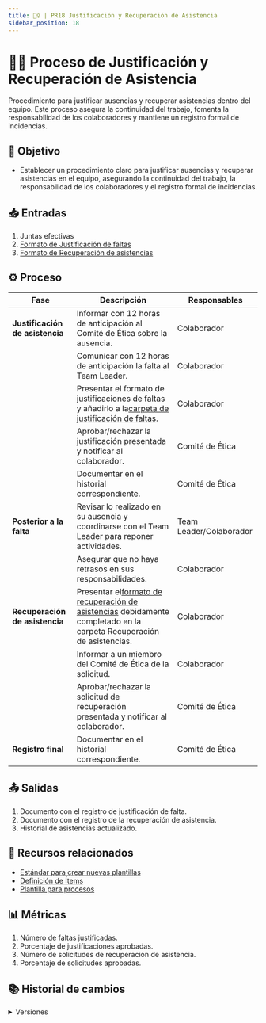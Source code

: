 ```yaml
---
title: 👯‍♀️ | PR18 Justificación y Recuperación de Asistencia
sidebar_position: 18
---
```

# 👯‍♀️ Proceso de Justificación y Recuperación de Asistencia

Procedimiento para justificar ausencias y recuperar asistencias dentro del equipo. Este proceso asegura la continuidad del trabajo, fomenta la responsabilidad de los colaboradores y mantiene un registro formal de incidencias.

## 🎯 Objetivo

- Establecer un procedimiento claro para justificar ausencias y recuperar asistencias en el equipo, asegurando la continuidad del trabajo, la responsabilidad de los colaboradores y el registro formal de incidencias.

## 📥 Entradas

1. Juntas efectivas
2. [Formato de Justificación de faltas](https://docs.google.com/document/d/1iaZjdpeGxCJ-D3fAqPj4vEzI2uxdseNqC2Qj9vblE5I/edit?usp=sharing)
3. [Formato de Recuperación de asistencias](https://docs.google.com/document/d/1ITy1mSxYEbpZlgPr5B6GFSGERKHlTQCQpj8v0V6gz6g/edit?usp=sharing)

## ⚙️ Proceso


| Fase                             | Descripción                                                                                                                                                                                                               | Responsables            |
| -------------------------------- | -------------------------------------------------------------------------------------------------------------------------------------------------------------------------------------------------------------------------- | ----------------------- |
| **Justificación de asistencia** | Informar con 12 horas de anticipación al Comité de Ética sobre la ausencia.                                                                                                                                             | Colaborador             |
|                                  | Comunicar con 12 horas de anticipación la falta al Team Leader.                                                                                                                                                           | Colaborador             |
|                                  | Presentar el formato de justificaciones de faltas y añadirlo a la[carpeta de justificación de faltas](https://drive.google.com/drive/folders/1XTXSAhKDnb3mBSdOwFK179TPhYcSdHsi?usp=drive_link).                          | Colaborador             |
|                                  | Aprobar/rechazar la justificación presentada y notificar al colaborador.                                                                                                                                                  | Comité de Ética       |
|                                  | Documentar en el historial correspondiente.                                                                                                                                                                                | Comité de Ética       |
| **Posterior a la falta**         | Revisar lo realizado en su ausencia y coordinarse con el Team Leader para reponer actividades.                                                                                                                             | Team Leader/Colaborador |
|                                  | Asegurar que no haya retrasos en sus responsabilidades.                                                                                                                                                                    | Colaborador             |
| **Recuperación de asistencia**  | Presentar el[formato de recuperación de asistencias](https://docs.google.com/document/d/1ITy1mSxYEbpZlgPr5B6GFSGERKHlTQCQpj8v0V6gz6g/edit?usp=sharing) debidamente completado en la carpeta Recuperación de asistencias. | Colaborador             |
|                                  | Informar a un miembro del Comité de Ética de la solicitud.                                                                                                                                                               | Colaborador             |
|                                  | Aprobar/rechazar la solicitud de recuperación presentada y notificar al colaborador.                                                                                                                                      | Comité de Ética       |
| **Registro final**               | Documentar en el historial correspondiente.                                                                                                                                                                                | Comité de Ética       |

## 📤 Salidas

1. Documento con el registro de justificación de falta.
2. Documento con el registro de la recuperación de asistencia.
3. Historial de asistencias actualizado.

## 📎 Recursos relacionados

- [Estándar para crear nuevas plantillas](/docs/next/standards/estandar-plantillas)
- [Definición de Ítems](/docs/next/procesos/PR2-definicion-items)
- [Plantilla para procesos](/docs/next/plantillas/plantilla-procesos)

## 📊 Métricas

1. Número de faltas justificadas.
2. Porcentaje de justificaciones aprobadas.
3. Número de solicitudes de recuperación de asistencia.
4. Porcentaje de solicitudes aprobadas.

## 📚 Historial de cambios

<details>
  <summary>Versiones</summary>
| **Versión** | **Descripción**                                                        | **Fecha**   | **Colaborador**                                                   |
|-------------|------------------------------------------------------------------------|-------------|------------------------------------------------------------------|
| **1.0.0**   | Creación del proceso de justificación de faltas                       | 23/02/2025  | Nicolás Hood, Daniel Queijeiro, Ángel Ramírez, Diego Fuentes    |
| **1.1.0**   | Inclusión de plantilla al proceso de justificación de faltas          | 03/03/2025  | Nicolás Hood                                                    |
| **2.0.0**   | Incorporación del proceso de recuperación de asistencia               | 04/03/2025  | Nicolás Hood, Hiram Mendoza                                     |
| **2.1.0**   | Refactorización del proceso                                           | 18/04/2025  | Diego Fuentes                                                   |
| **2.3.0**   | Correcciones conforme a PMC                                           | 22/04/2025  | Juan Pablo Chávez Leal                                         |
| **2.4.0**   | Implementación de acciones correctivas                               | 28/04/2025  | Max Toscano                                                   |
| **3.0.0**   | Unificación de los procesos de justificación y recuperación de asistencia | 11/05/2025  | Valeria Zúñiga                                                |
</details>
